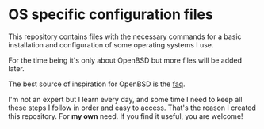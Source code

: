 # OS specific configuration files

This repository contains files with the necessary commands for a basic installation and configuration of some operating systems I use. 

For the time being it's only about OpenBSD but more files will be added later.

The best source of inspiration for OpenBSD is the [faq](http://www.openbsd.org/faq/index.html).

I'm not an expert but I learn every day, and some time I need to keep all these steps I follow in order and easy to access. That's the reason I created this repository. For **my own** need. If you find it useful, you are welcome!
